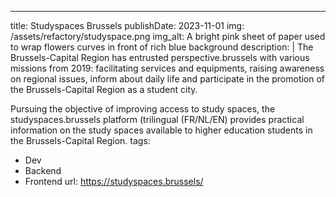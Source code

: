 ---
title: Studyspaces Brussels
publishDate: 2023-11-01
img: /assets/refactory/studyspace.png
img_alt: A bright pink sheet of paper used to wrap flowers curves in front of rich blue background
description: |
  The Brussels-Capital Region has entrusted perspective.brussels with various missions from 2019: facilitating services and equipments, raising awareness on regional issues, inform about daily life and participate in the promotion of the Brussels-Capital Region as a student city.

  Pursuing the objective of improving access to study spaces, the studyspaces.brussels platform (trilingual (FR/NL/EN) provides practical information on the study spaces available to higher education students in the Brussels-Capital Region.
tags:
  - Dev
  - Backend
  - Frontend
url:
  https://studyspaces.brussels/